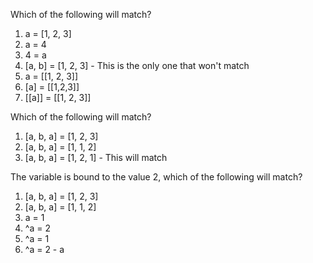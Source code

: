 Which of the following will match?

1. a = [1, 2, 3]
2. a = 4
3. 4 = a
4. [a, b] = [1, 2, 3] - This is the only one that won't match
5. a = [[1, 2, 3]]
6. [a] = [[1,2,3]]
7. [[a]] = [[1, 2, 3]]

Which of the following will match?

1. [a, b, a] = [1, 2, 3]
2. [a, b, a] = [1, 1, 2]
3. [a, b, a] = [1, 2, 1] - This will match

The variable is bound to the value 2, which of the following will match?

1. [a, b, a] = [1, 2, 3]
2. [a, b, a] = [1, 1, 2]
3. a = 1
4. ^a = 2
5. ^a = 1
6. ^a = 2 - a
